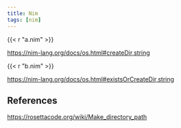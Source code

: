 ```yaml
---
title: Nim
tags: [nim]
---
```


{{< r "a.nim" >}}

<https://nim-lang.org/docs/os.html#createDir,string>

{{< r "b.nim" >}}

<https://nim-lang.org/docs/os.html#existsOrCreateDir,string>

## References

<https://rosettacode.org/wiki/Make_directory_path>
